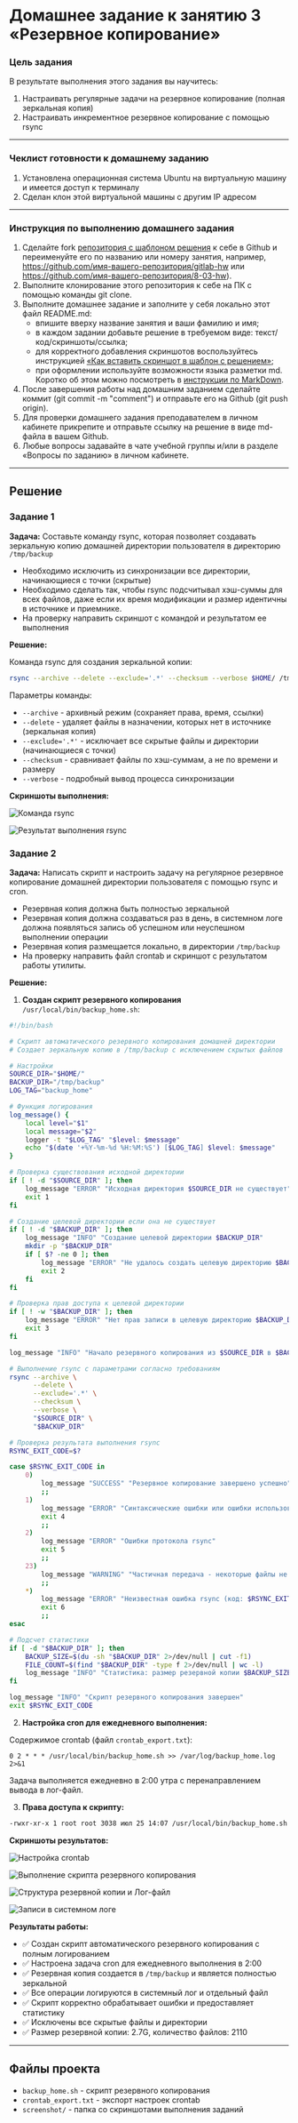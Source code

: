 # Домашнее задание к занятию 3 «Резервное копирование»

### Цель задания

В результате выполнения этого задания вы научитесь:
1. Настраивать регулярные задачи на резервное копирование (полная зеркальная копия)
2. Настраивать инкрементное резервное копирование с помощью rsync

------

### Чеклист готовности к домашнему заданию

1. Установлена операционная система Ubuntu на виртуальную машину и имеется доступ к терминалу
2. Сделан клон этой виртуальной машины с другим IP адресом

------

### Инструкция по выполнению домашнего задания

1. Сделайте fork [репозитория c шаблоном решения](https://github.com/netology-code/sys-pattern-homework) к себе в Github и переименуйте его по названию или номеру занятия, например, https://github.com/имя-вашего-репозитория/gitlab-hw или https://github.com/имя-вашего-репозитория/8-03-hw).
2. Выполните клонирование этого репозитория к себе на ПК с помощью команды git clone.
3. Выполните домашнее задание и заполните у себя локально этот файл README.md:
   - впишите вверху название занятия и ваши фамилию и имя;
   - в каждом задании добавьте решение в требуемом виде: текст/код/скриншоты/ссылка;
   - для корректного добавления скриншотов воспользуйтесь инструкцией [«Как вставить скриншот в шаблон с решением»](https://github.com/netology-code/sys-pattern-homework/blob/main/screen-instruction.md);
   - при оформлении используйте возможности языка разметки md. Коротко об этом можно посмотреть в [инструкции по MarkDown](https://github.com/netology-code/sys-pattern-homework/blob/main/md-instruction.md).
4. После завершения работы над домашним заданием сделайте коммит (git commit -m "comment") и отправьте его на Github (git push origin).
5. Для проверки домашнего задания преподавателем в личном кабинете прикрепите и отправьте ссылку на решение в виде md-файла в вашем Github.
6. Любые вопросы задавайте в чате учебной группы и/или в разделе «Вопросы по заданию» в личном кабинете.

------

## Решение

### Задание 1

**Задача:** Составьте команду rsync, которая позволяет создавать зеркальную копию домашней директории пользователя в директорию `/tmp/backup`
- Необходимо исключить из синхронизации все директории, начинающиеся с точки (скрытые)
- Необходимо сделать так, чтобы rsync подсчитывал хэш-суммы для всех файлов, даже если их время модификации и размер идентичны в источнике и приемнике.
- На проверку направить скриншот с командой и результатом ее выполнения

**Решение:**

Команда rsync для создания зеркальной копии:

```bash
rsync --archive --delete --exclude='.*' --checksum --verbose $HOME/ /tmp/backup
```

Параметры команды:
- `--archive` - архивный режим (сохраняет права, время, ссылки)
- `--delete` - удаляет файлы в назначении, которых нет в источнике (зеркальная копия)
- `--exclude='.*'` - исключает все скрытые файлы и директории (начинающиеся с точки)
- `--checksum` - сравнивает файлы по хэш-суммам, а не по времени и размеру
- `--verbose` - подробный вывод процесса синхронизации

**Скриншоты выполнения:**

![Команда rsync](screenshot/1.0.png)

![Результат выполнения rsync](screenshot/1.1.png)

### Задание 2

**Задача:** Написать скрипт и настроить задачу на регулярное резервное копирование домашней директории пользователя с помощью rsync и cron.
- Резервная копия должна быть полностью зеркальной
- Резервная копия должна создаваться раз в день, в системном логе должна появляться запись об успешном или неуспешном выполнении операции
- Резервная копия размещается локально, в директории `/tmp/backup`
- На проверку направить файл crontab и скриншот с результатом работы утилиты.

**Решение:**

1. **Создан скрипт резервного копирования** `/usr/local/bin/backup_home.sh`:

```bash
#!/bin/bash

# Скрипт автоматического резервного копирования домашней директории
# Создает зеркальную копию в /tmp/backup с исключением скрытых файлов

# Настройки
SOURCE_DIR="$HOME/"
BACKUP_DIR="/tmp/backup"
LOG_TAG="backup_home"

# Функция логирования
log_message() {
    local level="$1"
    local message="$2"
    logger -t "$LOG_TAG" "$level: $message"
    echo "$(date '+%Y-%m-%d %H:%M:%S') [$LOG_TAG] $level: $message"
}

# Проверка существования исходной директории
if [ ! -d "$SOURCE_DIR" ]; then
    log_message "ERROR" "Исходная директория $SOURCE_DIR не существует"
    exit 1
fi

# Создание целевой директории если она не существует
if [ ! -d "$BACKUP_DIR" ]; then
    log_message "INFO" "Создание целевой директории $BACKUP_DIR"
    mkdir -p "$BACKUP_DIR"
    if [ $? -ne 0 ]; then
        log_message "ERROR" "Не удалось создать целевую директорию $BACKUP_DIR"
        exit 2
    fi
fi

# Проверка прав доступа к целевой директории
if [ ! -w "$BACKUP_DIR" ]; then
    log_message "ERROR" "Нет прав записи в целевую директорию $BACKUP_DIR"
    exit 3
fi

log_message "INFO" "Начало резервного копирования из $SOURCE_DIR в $BACKUP_DIR"

# Выполнение rsync с параметрами согласно требованиям
rsync --archive \
      --delete \
      --exclude='.*' \
      --checksum \
      --verbose \
      "$SOURCE_DIR" \
      "$BACKUP_DIR"

# Проверка результата выполнения rsync
RSYNC_EXIT_CODE=$?

case $RSYNC_EXIT_CODE in
    0)
        log_message "SUCCESS" "Резервное копирование завершено успешно"
        ;;
    1)
        log_message "ERROR" "Синтаксические ошибки или ошибки использования rsync"
        exit 4
        ;;
    2)
        log_message "ERROR" "Ошибки протокола rsync"
        exit 5
        ;;
    23)
        log_message "WARNING" "Частичная передача - некоторые файлы не были переданы"
        ;;
    *)
        log_message "ERROR" "Неизвестная ошибка rsync (код: $RSYNC_EXIT_CODE)"
        exit 6
        ;;
esac

# Подсчет статистики
if [ -d "$BACKUP_DIR" ]; then
    BACKUP_SIZE=$(du -sh "$BACKUP_DIR" 2>/dev/null | cut -f1)
    FILE_COUNT=$(find "$BACKUP_DIR" -type f 2>/dev/null | wc -l)
    log_message "INFO" "Статистика: размер резервной копии $BACKUP_SIZE, количество файлов: $FILE_COUNT"
fi

log_message "INFO" "Скрипт резервного копирования завершен"
exit $RSYNC_EXIT_CODE
```

2. **Настройка cron для ежедневного выполнения:**

Содержимое crontab (файл `crontab_export.txt`):
```
0 2 * * * /usr/local/bin/backup_home.sh >> /var/log/backup_home.log 2>&1
```

Задача выполняется ежедневно в 2:00 утра с перенаправлением вывода в лог-файл.

3. **Права доступа к скрипту:**
```bash
-rwxr-xr-x 1 root root 3038 июл 25 14:07 /usr/local/bin/backup_home.sh
```

**Скриншоты результатов:**

![Настройка crontab](screenshot/2.2.png)

![Выполнение скрипта резервного копирования](screenshot/2.0.png)

![Структура резервной копии и Лог-файл](screenshot/2.5.png)

![Записи в системном логе](screenshot/2.6.png)

**Результаты работы:**

- ✅ Создан скрипт автоматического резервного копирования с полным логированием
- ✅ Настроена задача cron для ежедневного выполнения в 2:00
- ✅ Резервная копия создается в `/tmp/backup` и является полностью зеркальной
- ✅ Все операции логируются в системный лог и отдельный файл
- ✅ Скрипт корректно обрабатывает ошибки и предоставляет статистику
- ✅ Исключены все скрытые файлы и директории
- ✅ Размер резервной копии: 2.7G, количество файлов: 2110

------

## Файлы проекта

- `backup_home.sh` - скрипт резервного копирования
- `crontab_export.txt` - экспорт настроек crontab
- `screenshot/` - папка со скриншотами выполнения заданий